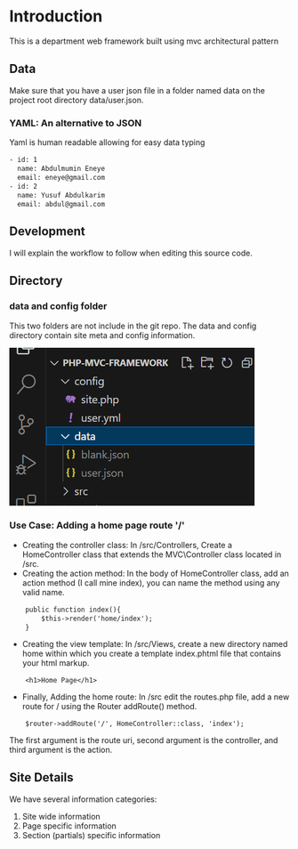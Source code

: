 # Introduction

This is a department web framework built using mvc architectural pattern

## Data
Make sure that you have a user json file in a folder named data on the project root directory data/user.json.

### YAML: An alternative to JSON

Yaml is human readable allowing for easy data typing
```
- id: 1
  name: Abdulmumin Eneye
  email: eneye@gmail.com
- id: 2
  name: Yusuf Abdulkarim
  email: abdul@gmail.com
```

## Development

I will explain the workflow to follow when editing this source code.

## Directory

### data and config folder
This two folders are not include in the git repo. The data and config directory contain site meta and config information.

![Image](config_dir.PNG)

### Use Case: Adding a home page route '/'

- Creating the controller class: In /src/Controllers, Create a HomeController class that extends the MVC\Controller class located in /src.
- Creating the action method: In the body of HomeController class, add an action method (I call mine index), you can name the method using any valid name.
```
    public function index(){ 
        $this->render('home/index');
    }
```
- Creating the view template: In /src/Views, create a new directory named home within which you create a template index.phtml file that contains your html markup.
```
    <h1>Home Page</h1>
```
- Finally, Adding the home route: In /src edit the routes.php file, add a new route for / using the Router addRoute() method.
```
    $router->addRoute('/', HomeController::class, 'index');
```   
The first argument is the route uri, second argument is the controller, and third argument is the action.

## Site Details
We have several information categories:

1. Site wide information
1. Page specific information
1. Section (partials) specific information